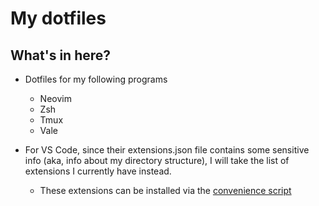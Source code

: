 # My dotfiles

## What's in here?

- Dotfiles for my following programs
  - Neovim
  - Zsh
  - Tmux
  - Vale

- For VS Code, since their extensions.json file contains some sensitive
info (aka, info about my directory structure), I will take the list of
extensions I currently have instead.
  - These extensions can be installed via the [convenience script](./vscode-install-extensions.sh)
